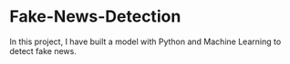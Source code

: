 # Fake-News-Detection
In this project, I have built a model with Python and Machine Learning to detect fake news.
